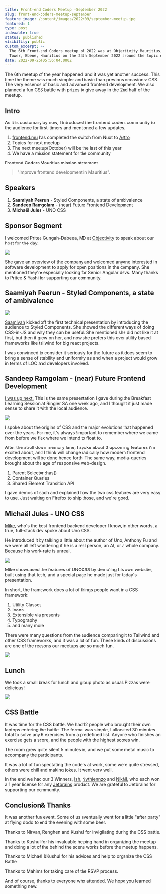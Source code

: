 ```yaml
---
title: Front-end Coders Meetup -September 2022
slug: front-end-coders-meetup-september
feature_image: /content/images/2022/09/september-meetup.jpg
featured: 1
type: post
indexable: true
status: published
visibility: public
custom_excerpt: >-
  The 6th Front-end Coders meetup of 2022 was at Objectivity Mauritius, NEX
  Tower, Ebene, Mauritius on the 24th September 2022 around the topic of CSS
date: 2022-09-25T05:56:04.000Z
---
```


The 6th meetup of the year happened, and it was yet another success. This time the theme was much simpler and basic than previous occasions: CSS. The very essence of basic and advanced frontend development. We also planned a fun CSS battle with prizes to give away in the 2nd half of the meetup.

## Intro

As it is customary by now, I introduced the frontend coders community to the audience for first-timers and mentioned a few updates.

1.  [frontend.mu](https://coders.mu) has completed the switch from Nuxt to [Astro](https://astro.build/)
2.  Topics for next meetup
3.  The next meetup(October) will be the last of this year
4.  We have a mission statement for the community

Frontend Coders Mauritius mission statement

> "Improve frontend development in Mauritius".

## Speakers

1.  **Saamiyah Peerun** - Styled Components, a state of ambivalence
2.  **Sandeep Ramgolam** - (near) Future Frontend Development
3.  **Michaël Jules** - UNO CSS

## Sponsor Segment

I welcomed Pritee Gungah-Dabeea, MD at [Objectivity](https://www.linkedin.com/company/objectivityltd/) to speak about our host for the day.

![](/content/images/2022/09/image-1.png)

She gave an overview of the company and welcomed anyone interested in software development to apply for open positions in the company. She mentioned they're especially looking for Senior Angular devs. Many thanks to Pritee & Yashi for supporting our community.

## Saamiyah Peerun - Styled Components, a state of ambivalence

![](/content/images/2022/09/image-7.png)

[Saamiyah](https://www.linkedin.com/in/saamiyah-peerun-9a9507a3/) kicked off the first technical presentation by introducing the audience to Styled Components. She showed the different ways of doing CSS-in-JS and why they can be useful. She mentioned she did not like it at first, but then it grew on her, and now she prefers this over utility based frameworks like tailwind for big react projects.

I was convinced to consider it seriously for the future as it does seem to bring a sense of stability and uniformity as and when a project would grow in terms of LOC and developers involved.

## Sandeep Ramgolam - (near) Future Frontend Development

[I was up next.](https://www.linkedin.com/in/sandeepramgolam/) This is the same presentation I gave during the Breakfast Learning Session at Ringier SA one week ago, and I thought it just made sense to share it with the local audience.

![](/content/images/2022/09/image-3.png)

I spoke about the origins of CSS and the major evolutions that happened over the years. For me, it's always !important to remember where we came from before we flex where we intend to float to.

After the stroll down memory lane, I spoke about 3 upcoming features i'm excited about, and I think will change radically how modern frontend development will be done hence forth. The same way, media-queries brought about the age of responsive web-design.

1.  Parent Selector :has()
2.  Container Queries
3.  Shared Element Transition API

I gave demos of each and explained how the two css features are very easy to use. Just waiting on Firefox to ship those, and we're good.

## Michaël Jules - UNO CSS

[Mike](https://www.linkedin.com/in/mgjules/), who's the best frontend backend developer I know, in other words, a true, full-stack dev spoke about Uno CSS.

He introduced it by talking a little about the author of Uno, Anthony Fu and we were all left wondering if he is a real person, an AI, or a whole company. Because his work-rate is unreal.

![](/content/images/2022/09/image-5.png)

Mike showcased the features of UNOCSS by demo'ing his own website, built using that tech, and a special page he made just for today's presentation.

In short, the framework does a lot of things people want in a CSS framework:

1.  Utility Classes
2.  Icons
3.  Extensible via presents
4.  Typography
5.  and many more

There were many questions from the audience comparing it to Tailwind and other CSS frameworks, and it was a lot of fun. These kinds of discussions are one of the reasons our meetups are so much fun.

![](/content/images/2022/09/image-11.png)

## Lunch

We took a small break for lunch and group photo as usual. Pizzas were delicious!

![](/content/images/2022/09/image-9.png)

## CSS Battle

It was time for the CSS battle. We had 12 people who brought their own laptops entering the battle. The format was simple, I allocated 30 minutes total to solve any 6 exercises from a predefined list. Anyone who finishes an exercise gets a score, and the people with the highest scores win.

The room grew quite silent 5 minutes in, and we put some metal music to accompany the participants.

It was a lot of fun spectating the coders at work, some were quite stressed, others were chill and making jokes. It went very well.

In the end we had our 3 Winners, [Ish](https://www.linkedin.com/in/ishsookun/), [Nythiennzo](https://www.linkedin.com/in/nythiennzo/) and [Nikhil](https://www.linkedin.com/in/nikhil-aukhaj-8662501b7/), who each won a 1 year license for any [Jetbrains](https://www.jetbrains.com/products/#type=ide) product. We are grateful to Jetbrains for supporting our community.


## Conclusion& Thanks

It was another fun event. Some of us eventually went for a little "after party" at flying dodo to end the evening with some beer.

Thanks to Nirvan, Renghen and Kushul for invigilating during the CSS battle.

Thanks to Kushul for his invaluable helping hand in organizing the meetup and doing a lot of the behind the scene works before the meetup happens.

Thanks to Michaël &Kushul for his advices and help to organize the CSS Battle

Thanks to Mahima for taking care of the RSVP process.

And of course, thanks to everyone who attended. We hope you learned something new.


